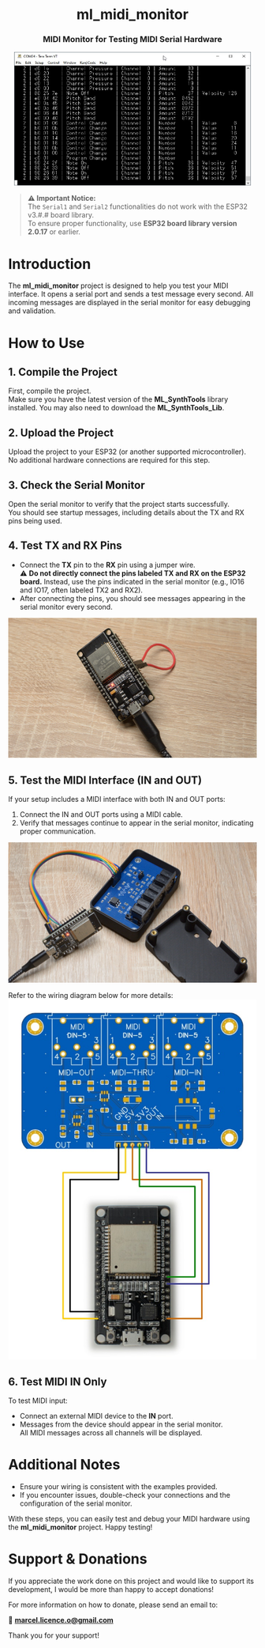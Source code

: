 <h1 align="center">ml_midi_monitor</h1>
<h3 align="center">MIDI Monitor for Testing MIDI Serial Hardware</h3>  
<p align="center"> 
  <img src="img/midi_monitor.jpg" alt="Project Picture" width="480px" height="270px"/><br>
</p>


> **⚠ Important Notice:**  
> The `Serial1` and `Serial2` functionalities do not work with the ESP32 v3.#.# board library.  
> To ensure proper functionality, use **ESP32 board library version 2.0.17** or earlier.

# Introduction
The **ml_midi_monitor** project is designed to help you test your MIDI interface. It opens a serial port and sends a test message every second. All incoming messages are displayed in the serial monitor for easy debugging and validation.

# How to Use
## 1. Compile the Project
First, compile the project.  
Make sure you have the latest version of the **ML_SynthTools** library installed. You may also need to download the **ML_SynthTools_Lib**.

## 2. Upload the Project
Upload the project to your ESP32 (or another supported microcontroller).  
No additional hardware connections are required for this step.

## 3. Check the Serial Monitor
Open the serial monitor to verify that the project starts successfully.  
You should see startup messages, including details about the TX and RX pins being used.

## 4. Test TX and RX Pins
- Connect the **TX** pin to the **RX** pin using a jumper wire.  
  ⚠ **Do not directly connect the pins labeled TX and RX on the ESP32 board.** Instead, use the pins indicated in the serial monitor (e.g., IO16 and IO17, often labeled TX2 and RX2).  
- After connecting the pins, you should see messages appearing in the serial monitor every second.  

<img src="img/ESP32_TX_to_RX.jpg" alt="Tx connected to RX"/>

## 5. Test the MIDI Interface (IN and OUT)
If your setup includes a MIDI interface with both IN and OUT ports:
1. Connect the IN and OUT ports using a MIDI cable.
2. Verify that messages continue to appear in the serial monitor, indicating proper communication.

<img src="img/ESP32_with_MIDI_IO.jpg" alt="MIDI Interface with ESP32"/>

Refer to the wiring diagram below for more details:  
<img src="img/MIDI_IO_ESP32_DOIT_wiring.jpg" alt="MIDI Interface with ESP32 wiring diagram"/>


## 6. Test MIDI IN Only
To test MIDI input:
- Connect an external MIDI device to the **IN** port.  
- Messages from the device should appear in the serial monitor.  
  All MIDI messages across all channels will be displayed.

# Additional Notes
- Ensure your wiring is consistent with the examples provided.
- If you encounter issues, double-check your connections and the configuration of the serial monitor.

With these steps, you can easily test and debug your MIDI hardware using the **ml_midi_monitor** project. Happy testing!

# Support & Donations

If you appreciate the work done on this project and would like to support its development, I would be more than happy to accept donations!

For more information on how to donate, please send an email to:

📧 **marcel.licence.o@gmail.com**

Thank you for your support!
